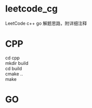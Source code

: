 # leetcode_cg
LeetCode c++ go 解题思路，附详细注释

# CPP
cd cpp  
mkdir build  
cd build  
cmake ..  
make

# GO

